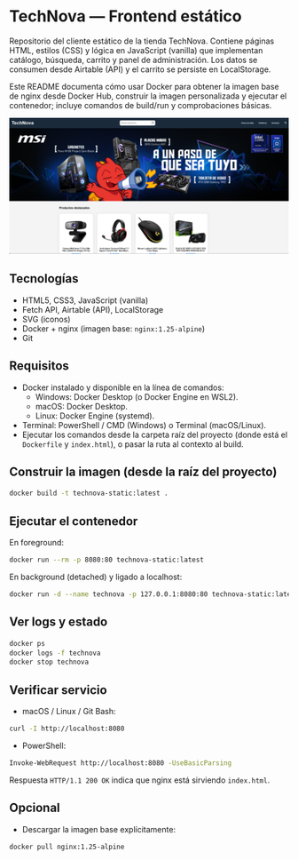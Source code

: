 # TechNova — Frontend estático

Repositorio del cliente estático de la tienda TechNova. Contiene páginas HTML, estilos (CSS) y lógica en JavaScript (vanilla) que implementan catálogo, búsqueda, carrito y panel de administración. Los datos se consumen desde Airtable (API) y el carrito se persiste en LocalStorage.

Este README documenta cómo usar Docker para obtener la imagen base de nginx desde Docker Hub, construir la imagen personalizada y ejecutar el contenedor; incluye comandos de build/run y comprobaciones básicas.

![TechNova screenshot](img/Technova_screen.png)

## Tecnologías
- HTML5, CSS3, JavaScript (vanilla)  
- Fetch API, Airtable (API), LocalStorage  
- SVG (iconos)  
- Docker + nginx (imagen base: `nginx:1.25-alpine`)  
- Git

## Requisitos
- Docker instalado y disponible en la línea de comandos:
  - Windows: Docker Desktop (o Docker Engine en WSL2).  
  - macOS: Docker Desktop.  
  - Linux: Docker Engine (systemd).
- Terminal: PowerShell / CMD (Windows) o Terminal (macOS/Linux).
- Ejecutar los comandos desde la carpeta raíz del proyecto (donde está el `Dockerfile` y `index.html`), o pasar la ruta al contexto al build.

## Construir la imagen (desde la raíz del proyecto)
```bash
docker build -t technova-static:latest .
```

## Ejecutar el contenedor
En foreground:
```bash
docker run --rm -p 8080:80 technova-static:latest
```

En background (detached) y ligado a localhost:
```bash
docker run -d --name technova -p 127.0.0.1:8080:80 technova-static:latest
```

## Ver logs y estado
```bash
docker ps
docker logs -f technova
docker stop technova
```

## Verificar servicio
- macOS / Linux / Git Bash:
```bash
curl -I http://localhost:8080
```
- PowerShell:
```bash
Invoke-WebRequest http://localhost:8080 -UseBasicParsing
```

Respuesta `HTTP/1.1 200 OK` indica que nginx está sirviendo `index.html`.

## Opcional
- Descargar la imagen base explícitamente:
```bash
docker pull nginx:1.25-alpine
```